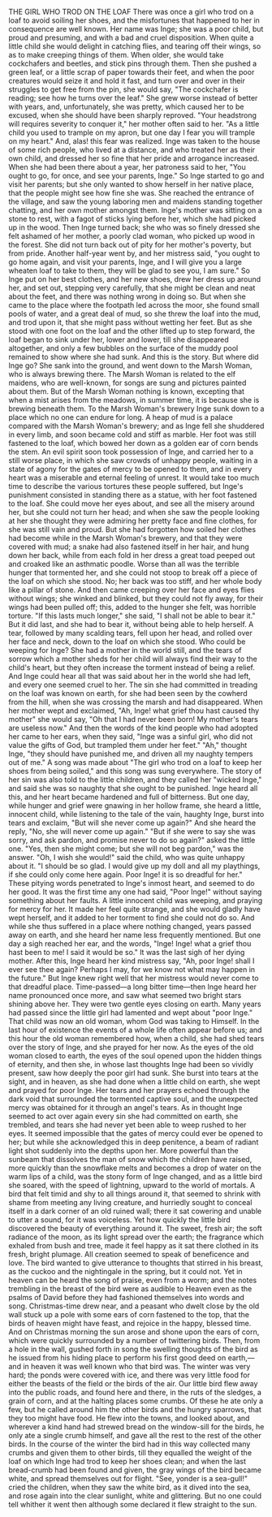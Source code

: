THE GIRL WHO TROD ON THE LOAF
There
was
once
a
girl
who
trod
on
a
loaf
to
avoid
soiling
her
shoes,
and
the
misfortunes
that
happened
to
her
in
consequence
are
well
known.
Her
name
was
Inge;
she
was
a
poor
child,
but
proud
and
presuming,
and
with
a
bad
and
cruel
disposition.
When
quite
a
little
child
she
would
delight
in
catching
flies,
and
tearing
off
their
wings,
so
as
to
make
creeping
things
of
them.
When
older,
she
would
take
cockchafers
and
beetles,
and
stick
pins
through
them.
Then
she
pushed
a
green
leaf,
or
a
little
scrap
of
paper
towards
their
feet,
and
when
the
poor
creatures
would
seize
it
and
hold
it
fast,
and
turn
over
and
over
in
their
struggles
to
get
free
from
the
pin,
she
would
say,
"The
cockchafer
is
reading;
see
how
he
turns
over
the
leaf."
She
grew
worse
instead
of
better
with
years,
and,
unfortunately,
she
was
pretty,
which
caused
her
to
be
excused,
when
she
should
have
been
sharply
reproved.
"Your
headstrong
will
requires
severity
to
conquer
it,"
her
mother
often
said
to
her.
"As
a
little
child
you
used
to
trample
on
my
apron,
but
one
day
I
fear
you
will
trample
on
my
heart."
And,
alas!
this
fear
was
realized.
Inge
was
taken
to
the
house
of
some
rich
people,
who
lived
at
a
distance,
and
who
treated
her
as
their
own
child,
and
dressed
her
so
fine
that
her
pride
and
arrogance
increased.
When
she
had
been
there
about
a
year,
her
patroness
said
to
her,
"You
ought
to
go,
for
once,
and
see
your
parents,
Inge."
So
Inge
started
to
go
and
visit
her
parents;
but
she
only
wanted
to
show
herself
in
her
native
place,
that
the
people
might
see
how
fine
she
was.
She
reached
the
entrance
of
the
village,
and
saw
the
young
laboring
men
and
maidens
standing
together
chatting,
and
her
own
mother
amongst
them.
Inge's
mother
was
sitting
on
a
stone
to
rest,
with
a
fagot
of
sticks
lying
before
her,
which
she
had
picked
up
in
the
wood.
Then
Inge
turned
back;
she
who
was
so
finely
dressed
she
felt
ashamed
of
her
mother,
a
poorly
clad
woman,
who
picked
up
wood
in
the
forest.
She
did
not
turn
back
out
of
pity
for
her
mother's
poverty,
but
from
pride.
Another
half-year
went
by,
and
her
mistress
said,
"you
ought
to
go
home
again,
and
visit
your
parents,
Inge,
and
I
will
give
you
a
large
wheaten
loaf
to
take
to
them,
they
will
be
glad
to
see
you,
I
am
sure."
So
Inge
put
on
her
best
clothes,
and
her
new
shoes,
drew
her
dress
up
around
her,
and
set
out,
stepping
very
carefully,
that
she
might
be
clean
and
neat
about
the
feet,
and
there
was
nothing
wrong
in
doing
so.
But
when
she
came
to
the
place
where
the
footpath
led
across
the
moor,
she
found
small
pools
of
water,
and
a
great
deal
of
mud,
so
she
threw
the
loaf
into
the
mud,
and
trod
upon
it,
that
she
might
pass
without
wetting
her
feet.
But
as
she
stood
with
one
foot
on
the
loaf
and
the
other
lifted
up
to
step
forward,
the
loaf
began
to
sink
under
her,
lower
and
lower,
till
she
disappeared
altogether,
and
only
a
few
bubbles
on
the
surface
of
the
muddy
pool
remained
to
show
where
she
had
sunk.
And
this
is
the
story.
But
where
did
Inge
go?
She
sank
into
the
ground,
and
went
down
to
the
Marsh
Woman,
who
is
always
brewing
there.
The
Marsh
Woman
is
related
to
the
elf
maidens,
who
are
well-known,
for
songs
are
sung
and
pictures
painted
about
them.
But
of
the
Marsh
Woman
nothing
is
known,
excepting
that
when
a
mist
arises
from
the
meadows,
in
summer
time,
it
is
because
she
is
brewing
beneath
them.
To
the
Marsh
Woman's
brewery
Inge
sunk
down
to
a
place
which
no
one
can
endure
for
long.
A
heap
of
mud
is
a
palace
compared
with
the
Marsh
Woman's
brewery;
and
as
Inge
fell
she
shuddered
in
every
limb,
and
soon
became
cold
and
stiff
as
marble.
Her
foot
was
still
fastened
to
the
loaf,
which
bowed
her
down
as
a
golden
ear
of
corn
bends
the
stem.
An
evil
spirit
soon
took
possession
of
Inge,
and
carried
her
to
a
still
worse
place,
in
which
she
saw
crowds
of
unhappy
people,
waiting
in
a
state
of
agony
for
the
gates
of
mercy
to
be
opened
to
them,
and
in
every
heart
was
a
miserable
and
eternal
feeling
of
unrest.
It
would
take
too
much
time
to
describe
the
various
tortures
these
people
suffered,
but
Inge's
punishment
consisted
in
standing
there
as
a
statue,
with
her
foot
fastened
to
the
loaf.
She
could
move
her
eyes
about,
and
see
all
the
misery
around
her,
but
she
could
not
turn
her
head;
and
when
she
saw
the
people
looking
at
her
she
thought
they
were
admiring
her
pretty
face
and
fine
clothes,
for
she
was
still
vain
and
proud.
But
she
had
forgotten
how
soiled
her
clothes
had
become
while
in
the
Marsh
Woman's
brewery,
and
that
they
were
covered
with
mud;
a
snake
had
also
fastened
itself
in
her
hair,
and
hung
down
her
back,
while
from
each
fold
in
her
dress
a
great
toad
peeped
out
and
croaked
like
an
asthmatic
poodle.
Worse
than
all
was
the
terrible
hunger
that
tormented
her,
and
she
could
not
stoop
to
break
off
a
piece
of
the
loaf
on
which
she
stood.
No;
her
back
was
too
stiff,
and
her
whole
body
like
a
pillar
of
stone.
And
then
came
creeping
over
her
face
and
eyes
flies
without
wings;
she
winked
and
blinked,
but
they
could
not
fly
away,
for
their
wings
had
been
pulled
off;
this,
added
to
the
hunger
she
felt,
was
horrible
torture.
"If
this
lasts
much
longer,"
she
said,
"I
shall
not
be
able
to
bear
it."
But
it
did
last,
and
she
had
to
bear
it,
without
being
able
to
help
herself.
A
tear,
followed
by
many
scalding
tears,
fell
upon
her
head,
and
rolled
over
her
face
and
neck,
down
to
the
loaf
on
which
she
stood.
Who
could
be
weeping
for
Inge?
She
had
a
mother
in
the
world
still,
and
the
tears
of
sorrow
which
a
mother
sheds
for
her
child
will
always
find
their
way
to
the
child's
heart,
but
they
often
increase
the
torment
instead
of
being
a
relief.
And
Inge
could
hear
all
that
was
said
about
her
in
the
world
she
had
left,
and
every
one
seemed
cruel
to
her.
The
sin
she
had
committed
in
treading
on
the
loaf
was
known
on
earth,
for
she
had
been
seen
by
the
cowherd
from
the
hill,
when
she
was
crossing
the
marsh
and
had
disappeared.
When
her
mother
wept
and
exclaimed,
"Ah,
Inge!
what
grief
thou
hast
caused
thy
mother"
she
would
say,
"Oh
that
I
had
never
been
born!
My
mother's
tears
are
useless
now."
And
then
the
words
of
the
kind
people
who
had
adopted
her
came
to
her
ears,
when
they
said,
"Inge
was
a
sinful
girl,
who
did
not
value
the
gifts
of
God,
but
trampled
them
under
her
feet."
"Ah,"
thought
Inge,
"they
should
have
punished
me,
and
driven
all
my
naughty
tempers
out
of
me."
A
song
was
made
about
"The
girl
who
trod
on
a
loaf
to
keep
her
shoes
from
being
soiled,"
and
this
song
was
sung
everywhere.
The
story
of
her
sin
was
also
told
to
the
little
children,
and
they
called
her
"wicked
Inge,"
and
said
she
was
so
naughty
that
she
ought
to
be
punished.
Inge
heard
all
this,
and
her
heart
became
hardened
and
full
of
bitterness.
But
one
day,
while
hunger
and
grief
were
gnawing
in
her
hollow
frame,
she
heard
a
little,
innocent
child,
while
listening
to
the
tale
of
the
vain,
haughty
Inge,
burst
into
tears
and
exclaim,
"But
will
she
never
come
up
again?"
And
she
heard
the
reply,
"No,
she
will
never
come
up
again."
"But
if
she
were
to
say
she
was
sorry,
and
ask
pardon,
and
promise
never
to
do
so
again?"
asked
the
little
one.
"Yes,
then
she
might
come;
but
she
will
not
beg
pardon,"
was
the
answer.
"Oh,
I
wish
she
would!"
said
the
child,
who
was
quite
unhappy
about
it.
"I
should
be
so
glad.
I
would
give
up
my
doll
and
all
my
playthings,
if
she
could
only
come
here
again.
Poor
Inge!
it
is
so
dreadful
for
her."
These
pitying
words
penetrated
to
Inge's
inmost
heart,
and
seemed
to
do
her
good.
It
was
the
first
time
any
one
had
said,
"Poor
Inge!"
without
saying
something
about
her
faults.
A
little
innocent
child
was
weeping,
and
praying
for
mercy
for
her.
It
made
her
feel
quite
strange,
and
she
would
gladly
have
wept
herself,
and
it
added
to
her
torment
to
find
she
could
not
do
so.
And
while
she
thus
suffered
in
a
place
where
nothing
changed,
years
passed
away
on
earth,
and
she
heard
her
name
less
frequently
mentioned.
But
one
day
a
sigh
reached
her
ear,
and
the
words,
"Inge!
Inge!
what
a
grief
thou
hast
been
to
me!
I
said
it
would
be
so."
It
was
the
last
sigh
of
her
dying
mother.
After
this,
Inge
heard
her
kind
mistress
say,
"Ah,
poor
Inge!
shall
I
ever
see
thee
again?
Perhaps
I
may,
for
we
know
not
what
may
happen
in
the
future."
But
Inge
knew
right
well
that
her
mistress
would
never
come
to
that
dreadful
place.
Time-passed—a
long
bitter
time—then
Inge
heard
her
name
pronounced
once
more,
and
saw
what
seemed
two
bright
stars
shining
above
her.
They
were
two
gentle
eyes
closing
on
earth.
Many
years
had
passed
since
the
little
girl
had
lamented
and
wept
about
"poor
Inge."
That
child
was
now
an
old
woman,
whom
God
was
taking
to
Himself.
In
the
last
hour
of
existence
the
events
of
a
whole
life
often
appear
before
us;
and
this
hour
the
old
woman
remembered
how,
when
a
child,
she
had
shed
tears
over
the
story
of
Inge,
and
she
prayed
for
her
now.
As
the
eyes
of
the
old
woman
closed
to
earth,
the
eyes
of
the
soul
opened
upon
the
hidden
things
of
eternity,
and
then
she,
in
whose
last
thoughts
Inge
had
been
so
vividly
present,
saw
how
deeply
the
poor
girl
had
sunk.
She
burst
into
tears
at
the
sight,
and
in
heaven,
as
she
had
done
when
a
little
child
on
earth,
she
wept
and
prayed
for
poor
Inge.
Her
tears
and
her
prayers
echoed
through
the
dark
void
that
surrounded
the
tormented
captive
soul,
and
the
unexpected
mercy
was
obtained
for
it
through
an
angel's
tears.
As
in
thought
Inge
seemed
to
act
over
again
every
sin
she
had
committed
on
earth,
she
trembled,
and
tears
she
had
never
yet
been
able
to
weep
rushed
to
her
eyes.
It
seemed
impossible
that
the
gates
of
mercy
could
ever
be
opened
to
her;
but
while
she
acknowledged
this
in
deep
penitence,
a
beam
of
radiant
light
shot
suddenly
into
the
depths
upon
her.
More
powerful
than
the
sunbeam
that
dissolves
the
man
of
snow
which
the
children
have
raised,
more
quickly
than
the
snowflake
melts
and
becomes
a
drop
of
water
on
the
warm
lips
of
a
child,
was
the
stony
form
of
Inge
changed,
and
as
a
little
bird
she
soared,
with
the
speed
of
lightning,
upward
to
the
world
of
mortals.
A
bird
that
felt
timid
and
shy
to
all
things
around
it,
that
seemed
to
shrink
with
shame
from
meeting
any
living
creature,
and
hurriedly
sought
to
conceal
itself
in
a
dark
corner
of
an
old
ruined
wall;
there
it
sat
cowering
and
unable
to
utter
a
sound,
for
it
was
voiceless.
Yet
how
quickly
the
little
bird
discovered
the
beauty
of
everything
around
it.
The
sweet,
fresh
air;
the
soft
radiance
of
the
moon,
as
its
light
spread
over
the
earth;
the
fragrance
which
exhaled
from
bush
and
tree,
made
it
feel
happy
as
it
sat
there
clothed
in
its
fresh,
bright
plumage.
All
creation
seemed
to
speak
of
beneficence
and
love.
The
bird
wanted
to
give
utterance
to
thoughts
that
stirred
in
his
breast,
as
the
cuckoo
and
the
nightingale
in
the
spring,
but
it
could
not.
Yet
in
heaven
can
be
heard
the
song
of
praise,
even
from
a
worm;
and
the
notes
trembling
in
the
breast
of
the
bird
were
as
audible
to
Heaven
even
as
the
psalms
of
David
before
they
had
fashioned
themselves
into
words
and
song.
Christmas-time
drew
near,
and
a
peasant
who
dwelt
close
by
the
old
wall
stuck
up
a
pole
with
some
ears
of
corn
fastened
to
the
top,
that
the
birds
of
heaven
might
have
feast,
and
rejoice
in
the
happy,
blessed
time.
And
on
Christmas
morning
the
sun
arose
and
shone
upon
the
ears
of
corn,
which
were
quickly
surrounded
by
a
number
of
twittering
birds.
Then,
from
a
hole
in
the
wall,
gushed
forth
in
song
the
swelling
thoughts
of
the
bird
as
he
issued
from
his
hiding
place
to
perform
his
first
good
deed
on
earth,—and
in
heaven
it
was
well
known
who
that
bird
was.
The
winter
was
very
hard;
the
ponds
were
covered
with
ice,
and
there
was
very
little
food
for
either
the
beasts
of
the
field
or
the
birds
of
the
air.
Our
little
bird
flew
away
into
the
public
roads,
and
found
here
and
there,
in
the
ruts
of
the
sledges,
a
grain
of
corn,
and
at
the
halting
places
some
crumbs.
Of
these
he
ate
only
a
few,
but
he
called
around
him
the
other
birds
and
the
hungry
sparrows,
that
they
too
might
have
food.
He
flew
into
the
towns,
and
looked
about,
and
wherever
a
kind
hand
had
strewed
bread
on
the
window-sill
for
the
birds,
he
only
ate
a
single
crumb
himself,
and
gave
all
the
rest
to
the
rest
of
the
other
birds.
In
the
course
of
the
winter
the
bird
had
in
this
way
collected
many
crumbs
and
given
them
to
other
birds,
till
they
equalled
the
weight
of
the
loaf
on
which
Inge
had
trod
to
keep
her
shoes
clean;
and
when
the
last
bread-crumb
had
been
found
and
given,
the
gray
wings
of
the
bird
became
white,
and
spread
themselves
out
for
flight.
"See,
yonder
is
a
sea-gull!"
cried
the
children,
when
they
saw
the
white
bird,
as
it
dived
into
the
sea,
and
rose
again
into
the
clear
sunlight,
white
and
glittering.
But
no
one
could
tell
whither
it
went
then
although
some
declared
it
flew
straight
to
the
sun.
